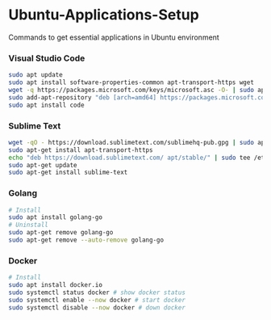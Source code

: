 # Ubuntu-Applications-Setup
Commands to get essential applications in Ubuntu environment
### Visual Studio Code
```sh
sudo apt update
sudo apt install software-properties-common apt-transport-https wget
wget -q https://packages.microsoft.com/keys/microsoft.asc -O- | sudo apt-key add -
sudo add-apt-repository "deb [arch=amd64] https://packages.microsoft.com/repos/vscode stable main"
sudo apt install code
```
### Sublime Text
```sh
wget -qO - https://download.sublimetext.com/sublimehq-pub.gpg | sudo apt-key add -
sudo apt-get install apt-transport-https
echo "deb https://download.sublimetext.com/ apt/stable/" | sudo tee /etc/apt/sources.list.d/sublime-text.list
sudo apt-get update
sudo apt-get install sublime-text
```
### Golang
```sh
# Install
sudo apt install golang-go 
# Uninstall
sudo apt-get remove golang-go
sudo apt-get remove --auto-remove golang-go
```
### Docker
```sh
# Install
sudo apt install docker.io
sudo systemctl status docker # show docker status
sudo systemctl enable --now docker # start docker
sudo systemctl disable --now docker # down docker
```
